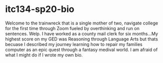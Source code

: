 # itc134-sp20-bio
Welcome to the trainwreck that is a single mother of two, navigate college for the first time through Zoom fueled by overthinking and run on sentences. Welp. I have worked as a county mail clerk for six months...My highest score on my GED was Reasoning through Language Arts but thats becuase I described my journey learning how to repair my families computer as an epic quest through a fantasy medival world. I am afraid of what I might do if I wrote my own bio.
